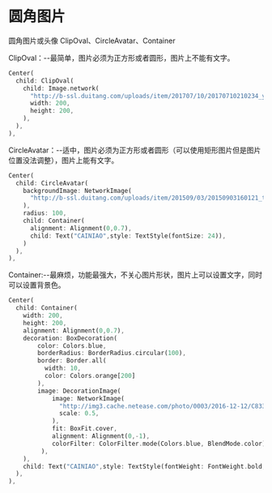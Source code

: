 # 圆角图片

圆角图片或头像 ClipOval、CircleAvatar、Container

ClipOval：--最简单，图片必须为正方形或者圆形，图片上不能有文字。
```dart
Center(
  child: ClipOval(
    child: Image.network(
      "http://b-ssl.duitang.com/uploads/item/201707/10/20170710210234_y3Kf5.jpeg",
      width: 200,
      height: 200,
    ),
  ),
),
```

CircleAvatar：--适中，图片必须为正方形或者圆形（可以使用矩形图片但是图片位置没法调整），图片上能有文字。

```dart
Center(
  child: CircleAvatar(
    backgroundImage: NetworkImage(
      "http://b-ssl.duitang.com/uploads/item/201509/03/20150903160121_tMLZn.jpeg",
    ),
    radius: 100,
    child: Container(
      alignment: Alignment(0,0.7),
      child: Text("CAINIAO",style: TextStyle(fontSize: 24)),
    )
  ),
),
```

Container:--最麻烦，功能最强大，不关心图片形状，图片上可以设置文字，同时可以设置背景色。
```dart
Center(
  child: Container(
    width: 200,
    height: 200,
    alignment: Alignment(0,0.7),
    decoration: BoxDecoration(
        color: Colors.blue,
        borderRadius: BorderRadius.circular(100),
        border: Border.all(
          width: 10,
          color: Colors.orange[200]
        ),
        image: DecorationImage(
            image: NetworkImage(
              "http://img3.cache.netease.com/photo/0003/2016-12-12/C833NHCG00AJ0003.jpg",
              scale: 0.5,
            ),
            fit: BoxFit.cover,
            alignment: Alignment(0,-1),
            colorFilter: ColorFilter.mode(Colors.blue, BlendMode.color)
         ),
    ),
    child: Text("CAINIAO",style: TextStyle(fontWeight: FontWeight.bold,fontSize: 24)),
  ),
),
```
